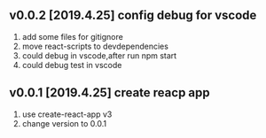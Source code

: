 
## v0.0.2 [2019.4.25] config debug for vscode
1. add some files for gitignore
1. move react-scripts to devdependencies
1. could debug in vscode,after run npm start
1. could debug test in vscode

## v0.0.1 [2019.4.25] create reacp app
1. use create-react-app v3
1. change version to 0.0.1
